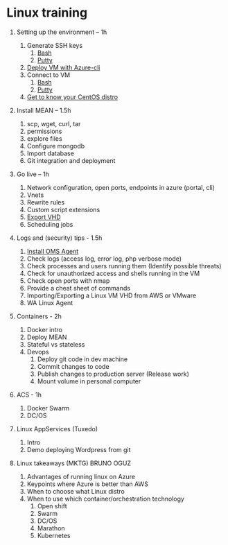 # Linux training


1.	Setting up the environment – 1h
    1.	Generate SSH keys
        1. [Bash](content/01-set-up/01-key-generation-bash.md)
        1. [Putty](content/01-set-up/01-key-generation-putty.md)
    1.	[Deploy VM with Azure-cli](content/01-set-up/02-deploy-vm.md)
    1.	Connect to VM
        1.	[Bash](content/01-set-up/03-connect-to-vm-bash.md)
        1.  [Putty](content/01-set-up/03-connect-to-vm-putty.md)
    1.	[Get to know your CentOS distro](content/01-set-up/04-intro-centos)
2.	Install MEAN – 1.5h
    1.	scp, wget, curl, tar
    1.	permissions
    1.	explore files
    3.	Configure mongodb   
    1.	Import database
    1.	Git integration and deployment
    
3.	Go live – 1h
    1.	Network configuration, open ports, endpoints in azure (portal, cli)
    1.	Vnets
    1.  Rewrite rules
    1.	Custom script extensions
    1.	[Export VHD](https://github.com/brusMX/linux-training/blob/master/content/03-go-prod/capture-azure-vm.md)
    1.  Scheduling jobs
    
4.	Logs and (security) tips - 1.5h
    1.  [Install OMS Agent](https://github.com/brusMX/linux-training/blob/master/content/04-logs-security/install-OMS-Agent-for-Linux.md)
    1.	Check logs (access log, error log, php verbose mode)
    1.	Check processes and users running them (Identify possible threats)
    1.	Check for unauthorized access and shells running in the VM
    1.	Check open ports with nmap
    1.	Provide a cheat sheet of commands
    9.	Importing/Exporting a Linux VM VHD from AWS or VMware
    1.	WA Linux Agent

    
5.	Containers - 2h
    1.	Docker intro
    1.	Deploy MEAN
    1.	Stateful vs stateless
    1.	Devops 
        1.	Deploy git code in dev machine
        1.	Commit changes to code
        1.	Publish changes to production server (Release work)
        1.	Mount volume in personal computer
        
6.	ACS - 1h
    1.	Docker Swarm
    1.	DC/OS
    
7.	Linux AppServices (Tuxedo)
    1.	Intro
    1.	Demo deploying Wordpress from git

8.	Linux takeaways (MKTG) BRUNO OGUZ
    1.	Advantages of running linux on Azure
    2.	Keypoints where Azure is better than AWS
    3.	When to choose what Linux distro
    4.	When to use which container/orchestration technology
        1.	Open shift
        2.	Swarm
        3.	DC/OS
        4.	Marathon
        5.	Kubernetes
